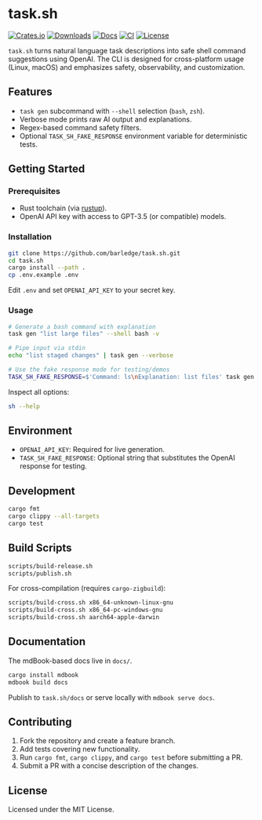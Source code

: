 # task.sh

[![Crates.io](https://img.shields.io/crates/v/task-sh.svg)](https://crates.io/crates/task-sh)
[![Downloads](https://img.shields.io/crates/d/task-sh.svg)](https://crates.io/crates/task-sh)
[![Docs](https://docs.rs/task-sh/badge.svg)](https://docs.rs/task-sh)
[![CI](https://github.com/barledge/task.sh/actions/workflows/rust.yml/badge.svg)](https://github.com/barledge/task.sh/actions)
[![License](https://img.shields.io/badge/license-MIT-blue.svg)](LICENSE)

`task.sh` turns natural language task descriptions into safe shell command suggestions using OpenAI. The CLI is designed for cross-platform usage (Linux, macOS) and emphasizes safety, observability, and customization.

## Features

- `task gen` subcommand with `--shell` selection (`bash`, `zsh`).
- Verbose mode prints raw AI output and explanations.
- Regex-based command safety filters.
- Optional `TASK_SH_FAKE_RESPONSE` environment variable for deterministic tests.

## Getting Started

### Prerequisites

- Rust toolchain (via [rustup](https://rustup.rs/)).
- OpenAI API key with access to GPT-3.5 (or compatible) models.

### Installation

```bash
git clone https://github.com/barledge/task.sh.git
cd task.sh
cargo install --path .
cp .env.example .env
```

Edit `.env` and set `OPENAI_API_KEY` to your secret key.

### Usage

```bash
# Generate a bash command with explanation
task gen "list large files" --shell bash -v

# Pipe input via stdin
echo "list staged changes" | task gen --verbose

# Use the fake response mode for testing/demos
TASK_SH_FAKE_RESPONSE=$'Command: ls\nExplanation: list files' task gen "anything"
```

Inspect all options:

```bash
sh --help
```

## Environment

- `OPENAI_API_KEY`: Required for live generation.
- `TASK_SH_FAKE_RESPONSE`: Optional string that substitutes the OpenAI response for testing.

## Development

```bash
cargo fmt
cargo clippy --all-targets
cargo test
```

## Build Scripts

```bash
scripts/build-release.sh
scripts/publish.sh
```

For cross-compilation (requires `cargo-zigbuild`):

```bash
scripts/build-cross.sh x86_64-unknown-linux-gnu
scripts/build-cross.sh x86_64-pc-windows-gnu
scripts/build-cross.sh aarch64-apple-darwin
```

## Documentation

The mdBook-based docs live in `docs/`.

```bash
cargo install mdbook
mdbook build docs
```

Publish to `task.sh/docs` or serve locally with `mdbook serve docs`.

## Contributing

1. Fork the repository and create a feature branch.
2. Add tests covering new functionality.
3. Run `cargo fmt`, `cargo clippy`, and `cargo test` before submitting a PR.
4. Submit a PR with a concise description of the changes.

## License

Licensed under the MIT License.

